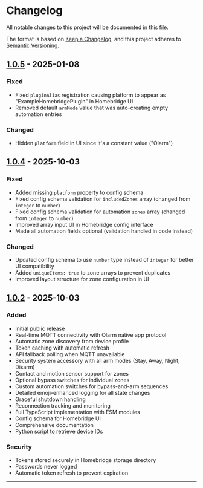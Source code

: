 # Changelog

All notable changes to this project will be documented in this file.

The format is based on [Keep a Changelog](https://keepachangelog.com/en/1.0.0/),
and this project adheres to [Semantic Versioning](https://semver.org/spec/v2.0.0.html).

## [1.0.5] - 2025-01-08

### Fixed
- Fixed `pluginAlias` registration causing platform to appear as "ExampleHomebridgePlugin" in Homebridge UI
- Removed default `armMode` value that was auto-creating empty automation entries

### Changed
- Hidden `platform` field in UI since it's a constant value ("Olarm")

## [1.0.4] - 2025-10-03

### Fixed
- Added missing `platform` property to config schema
- Fixed config schema validation for `includedZones` array (changed from `integer` to `number`)
- Fixed config schema validation for automation `zones` array (changed from `integer` to `number`)
- Improved array input UI in Homebridge config interface
- Made all automation fields optional (validation handled in code instead)

### Changed
- Updated config schema to use `number` type instead of `integer` for better UI compatibility
- Added `uniqueItems: true` to zone arrays to prevent duplicates
- Improved layout structure for zone configuration in UI

## [1.0.2] - 2025-10-03

### Added
- Initial public release
- Real-time MQTT connectivity with Olarm native app protocol
- Automatic zone discovery from device profile
- Token caching with automatic refresh
- API fallback polling when MQTT unavailable
- Security system accessory with all arm modes (Stay, Away, Night, Disarm)
- Contact and motion sensor support for zones
- Optional bypass switches for individual zones
- Custom automation switches for bypass-and-arm sequences
- Detailed emoji-enhanced logging for all state changes
- Graceful shutdown handling
- Reconnection tracking and monitoring
- Full TypeScript implementation with ESM modules
- Config schema for Homebridge UI
- Comprehensive documentation
- Python script to retrieve device IDs

### Security
- Tokens stored securely in Homebridge storage directory
- Passwords never logged
- Automatic token refresh to prevent expiration

---
[1.0.5]: https://github.com/vangogh27/homebridge-olarm-platform/releases/tag/v1.0.5
[1.0.4]: https://github.com/vangogh27/homebridge-olarm-platform/releases/tag/v1.0.4
[1.0.2]: https://github.com/vangogh27/homebridge-olarm-platform/releases/tag/v1.0.2